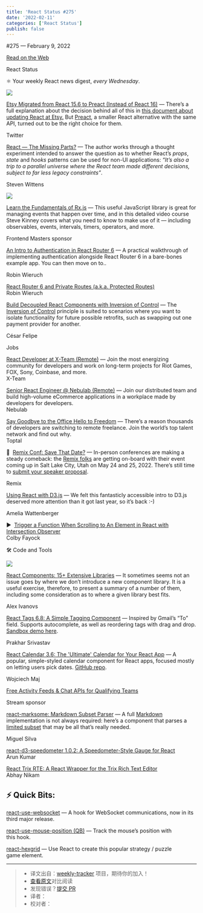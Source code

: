 ```yaml
---
title: 'React Status #275'
date: '2022-02-11'
categories: ['React Status']
publish: false
---
```

#​275 — February 9, 2022

[Read on the Web](https://react.statuscode.com/link/119532/web)

React Status

⚛️ Your weekly React news digest, _every Wednesday_.

[![](https://res.cloudinary.com/cpress/image/upload/w_1280,e_sharpen:60/wyxfhwilowcknhdias4z.jpg)](https://react.statuscode.com/link/119533/web)

[Etsy Migrated from React 15.6 to Preact (Instead of React 16)](https://react.statuscode.com/link/119533/web "twitter.com") — There’s a full explanation about the decision behind all of this in [this document about updating React at Etsy.](https://react.statuscode.com/link/119534/web) But [Preact](https://react.statuscode.com/link/119535/web), a smaller React alternative with the same API, turned out to be the right choice for them.

Twitter

[React — The Missing Parts?](https://react.statuscode.com/link/119536/web "acko.net") — The author works through a thought experiment intended to answer the question as to whether React’s _props_, _state_ and _hooks_ patterns can be used for non-UI applications: _“It’s also a trip to a parallel universe where the React team made different decisions, subject to far less legacy constraints”_.

Steven Wittens

[![](https://copm.s3.amazonaws.com/ae9d744f.jpg)](https://react.statuscode.com/link/119537/web)

[Learn the Fundamentals of Rx.js](https://react.statuscode.com/link/119537/web "frontendmasters.com") — This useful JavaScript library is great for managing events that happen over time, and in this detailed video course Steve Kinney covers what you need to know to make use of it — including observables, events, intervals, timers, operators, and more.

Frontend Masters sponsor

[An Intro to Authentication in React Router 6](https://react.statuscode.com/link/119538/web "www.robinwieruch.de") — A practical walkthrough of implementing authentication alongside React Router 6 in a bare-bones example app. You can then move on to..

Robin Wieruch

[React Router 6 and Private Routes (a.k.a. Protected Routes)](https://react.statuscode.com/link/119539/web)  
Robin Wieruch

[Build Decoupled React Components with Inversion of Control](https://react.statuscode.com/link/119540/web "t.co") — The [Inversion of Control](https://react.statuscode.com/link/119541/web) principle is suited to scenarios where you want to isolate functionality for future possible retrofits, such as swapping out one payment provider for another.

César Felipe

Jobs

[React Developer at X-Team (Remote)](https://react.statuscode.com/link/119542/web) — Join the most energizing community for developers and work on long-term projects for Riot Games, FOX, Sony, Coinbase, and more.  
X-Team

[Senior React Engineer @ Nebulab (Remote)](https://react.statuscode.com/link/119543/web) — Join our distributed team and build high-volume eCommerce applications in a workplace made by developers for developers.  
Nebulab

[Say Goodbye to the Office Hello to Freedom](https://react.statuscode.com/link/119544/web) — There’s a reason thousands of developers are switching to remote freelance. Join the world’s top talent network and find out why.  
Toptal

📅  [Remix Conf: Save That Date?](https://react.statuscode.com/link/119545/web "remix.run") — In-person conferences are making a steady comeback: the [Remix folks](https://react.statuscode.com/link/119546/web) are getting on-board with their event coming up in Salt Lake City, Utah on May 24 and 25, 2022. There’s still time to [submit your speaker proposal](https://react.statuscode.com/link/119547/web).

Remix

[Using React with D3.js](https://react.statuscode.com/link/119548/web "wattenberger.com") — We felt this fantasticly accessible intro to D3.js deserved more attention than it got last year, so it’s back :-)

Amelia Wattenberger

▶  [Trigger a Function When Scrolling to An Element in React with Intersection Observer](https://react.statuscode.com/link/119549/web)  
Colby Fayock

🛠 Code and Tools

[![](https://res.cloudinary.com/cpress/image/upload/w_1280,e_sharpen:60/m9altra8nw4cj21n8fno.jpg)](https://react.statuscode.com/link/119550/web)

[React Components: 15+ Extensive Libraries](https://react.statuscode.com/link/119550/web "stackdiary.com") — It sometimes seems not an issue goes by where we don’t introduce a new component library. It is a useful exercise, therefore, to present a summary of a number of them, including some consideration as to where a given library best fits.

Alex Ivanovs

[React Tags 6.8: A Simple Tagging Component](https://react.statuscode.com/link/119551/web "github.com") — Inspired by Gmail’s “To” field. Supports autocomplete, as well as reordering tags with drag and drop. [Sandbox demo here](https://react.statuscode.com/link/119552/web).

Prakhar Srivastav

[React Calendar 3.6: The 'Ultimate' Calendar for Your React App](https://react.statuscode.com/link/119553/web "projects.wojtekmaj.pl") — A popular, simple-styled calendar component for React apps, focused mostly on letting users pick dates. [GitHub repo](https://react.statuscode.com/link/119554/web).

Wojciech Maj

[Free Activity Feeds & Chat APIs for Qualifying Teams](https://react.statuscode.com/link/119555/web "getstream.io")

Stream sponsor

[react-marksome: Markdown Subset Parser](https://react.statuscode.com/link/119556/web "github.com") — A full [Markdown](https://react.statuscode.com/link/119557/web) implementation is not always required: here’s a component that parses a [limited subset](https://react.statuscode.com/link/119558/web) that may be all that’s really needed.

Miguel Silva

[react-d3-speedometer 1.0.2: A Speedometer-Style Gauge for React](https://react.statuscode.com/link/119559/web)  
Arun Kumar

[React Trix RTE: A React Wrapper for the Trix Rich Text Editor](https://react.statuscode.com/link/119560/web)  
Abhay Nikam

⚡️ Quick Bits:
--------------

[react-use-websocket](https://react.statuscode.com/link/119561/web) — A hook for WebSocket communications, now in its third major release.

[react-use-mouse-position (QB)](https://react.statuscode.com/link/119562/web) — Track the mouse’s position with this hook.

[react-hexgrid](https://react.statuscode.com/link/119563/web) — Use React to create this popular strategy / puzzle game element.

---
> * 译文出自：[weekly-tracker](https://github.com/FEDarling/weekly-tracker) 项目，期待你的加入！
> * [查看原文](https://react.statuscode.com/issues/275)对比阅读
> * 发现错误？[提交 PR](https://github.com/FEDarling/weekly-tracker/blob/main/weeklys/react_status/275)
> * 译者：
> * 校对者：
